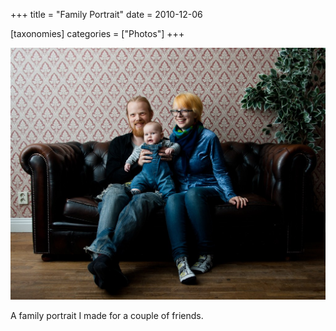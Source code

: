 +++
title = "Family Portrait"
date = 2010-12-06

[taxonomies]
categories = ["Photos"]
+++

![Family Portrait](family-portrait.jpeg)

A family portrait I made for a couple of friends.
